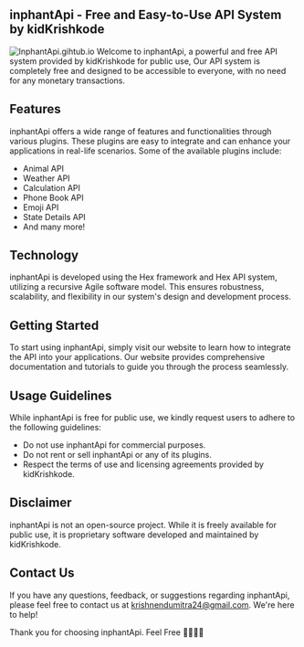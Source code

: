 inphantApi - Free and Easy-to-Use API System by kidKrishkode
---------------------------------------------------------------
![InphantApi.gihtub.io](https://kidKrishkode.github.io/ProjectPulse.github.io/img/INPHANTAPI-logo-o-c.png)
Welcome to inphantApi, a powerful and free API system provided by kidKrishkode for public use, Our API system is completely free and designed to be accessible to everyone, with no need for any monetary transactions. 

## Features
inphantApi offers a wide range of features and functionalities through various plugins. These plugins are easy to integrate and can enhance your applications in real-life scenarios. Some of the available plugins include:
- Animal API
- Weather API
- Calculation API
- Phone Book API
- Emoji API
- State Details API
- And many more!

## Technology
inphantApi is developed using the Hex framework and Hex API system, utilizing a recursive Agile software model. This ensures robustness, scalability, and flexibility in our system's design and development process.

## Getting Started
To start using inphantApi, simply visit our website to learn how to integrate the API into your applications. Our website provides comprehensive documentation and tutorials to guide you through the process seamlessly.

## Usage Guidelines
While inphantApi is free for public use, we kindly request users to adhere to the following guidelines:
- Do not use inphantApi for commercial purposes.
- Do not rent or sell inphantApi or any of its plugins.
- Respect the terms of use and licensing agreements provided by kidKrishkode.

## Disclaimer
inphantApi is not an open-source project. While it is freely available for public use, it is proprietary software developed and maintained by kidKrishkode. 

## Contact Us
If you have any questions, feedback, or suggestions regarding inphantApi, please feel free to contact us at krishnendumitra24@gmail.com. We're here to help!

Thank you for choosing inphantApi. Feel Free 🚀🔌👩‍💻
